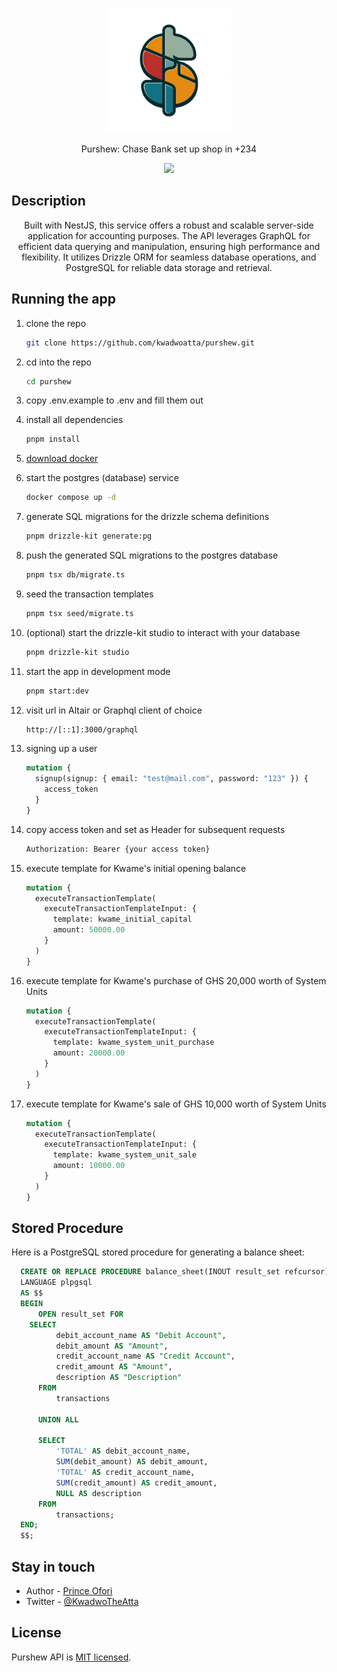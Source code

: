<p align="center">
  <img src="./assets/purshew.png" width="200" alt="Purshew Logo" /></a>
</p>

<p align="center">Purshew: Chase Bank set up shop in +234</p>
<p align="center">
<a href="https://twitter.com/kwadwotheatta" target="_blank"><img src="https://img.shields.io/twitter/follow/nestframework.svg?style=social&label=Follow"></a>
</p>
  <!--[![Backers on Open Collective](https://opencollective.com/nest/backers/badge.svg)](https://opencollective.com/nest#backer)
  [![Sponsors on Open Collective](https://opencollective.com/nest/sponsors/badge.svg)](https://opencollective.com/nest#sponsor)-->

## Description

<p align="center">Built with NestJS, this service offers a robust and scalable server-side application for accounting purposes. The API leverages GraphQL for efficient data querying and manipulation, ensuring high performance and flexibility. It utilizes Drizzle ORM for seamless database operations, and PostgreSQL for reliable data storage and retrieval.</p>

## Running the app

1. clone the repo

    ```bash
    git clone https://github.com/kwadwoatta/purshew.git
    ```

2. cd into the repo

    ```bash
    cd purshew
    ```

3. copy .env.example to .env and fill them out

4. install all dependencies

    ```bash
    pnpm install
    ```

5. [download docker](https://www.docker.com/products/docker-desktop/)

6. start the postgres (database) service

    ```bash
    docker compose up -d
    ```

7. generate SQL migrations for the drizzle schema definitions

    ```bash
    pnpm drizzle-kit generate:pg
    ```

8. push the generated SQL migrations to the postgres database

    ```bash
    pnpm tsx db/migrate.ts
    ```

9. seed the transaction templates

    ```bash
    pnpm tsx seed/migrate.ts
    ```

10. (optional) start the drizzle-kit studio to interact with your database

    ```bash
    pnpm drizzle-kit studio
    ```

11. start the app in development mode

    ```bash
    pnpm start:dev
    ```

12. visit url in Altair or Graphql client of choice

    ```bash
    http://[::1]:3000/graphql
    ```

13. signing up a user

    ```graphql
    mutation {
      signup(signup: { email: "test@mail.com", password: "123" }) {
        access_token
      }
    }
    ```

14. copy access token and set as Header for subsequent requests

    ```graphql
    Authorization: Bearer {your access token}
    ```

15. execute template for Kwame's initial opening balance

    ```graphql
    mutation {
      executeTransactionTemplate(
        executeTransactionTemplateInput: {
          template: kwame_initial_capital
          amount: 50000.00
        }
      )
    }
    ```

16. execute template for Kwame's purchase of GHS 20,000 worth of System Units

    ```graphql
    mutation {
      executeTransactionTemplate(
        executeTransactionTemplateInput: {
          template: kwame_system_unit_purchase
          amount: 20000.00
        }
      )
    }
    ```

17. execute template for Kwame's sale of GHS 10,000 worth of System Units

    ```graphql
    mutation {
      executeTransactionTemplate(
        executeTransactionTemplateInput: {
          template: kwame_system_unit_sale
          amount: 10000.00
        }
      )
    }
    ```

## Stored Procedure

Here is a PostgreSQL stored procedure for generating a balance sheet:

```sql
  CREATE OR REPLACE PROCEDURE balance_sheet(INOUT result_set refcursor)
  LANGUAGE plpgsql
  AS $$
  BEGIN
      OPEN result_set FOR
    SELECT
          debit_account_name AS "Debit Account",
          debit_amount AS "Amount",
          credit_account_name AS "Credit Account",
          credit_amount AS "Amount",
          description AS "Description"
      FROM
          transactions

      UNION ALL

      SELECT
          'TOTAL' AS debit_account_name,
          SUM(debit_amount) AS debit_amount,
          'TOTAL' AS credit_account_name,
          SUM(credit_amount) AS credit_amount,
          NULL AS description
      FROM
          transactions;
  END;
  $$;
```

## Stay in touch

- Author - [Prince Ofori](https://princeofori.webflow.io)
- Twitter - [@KwadwoTheAtta](https://twitter.com/KwadwoTheAtta)

## License

Purshew API is [MIT licensed](LICENSE).
